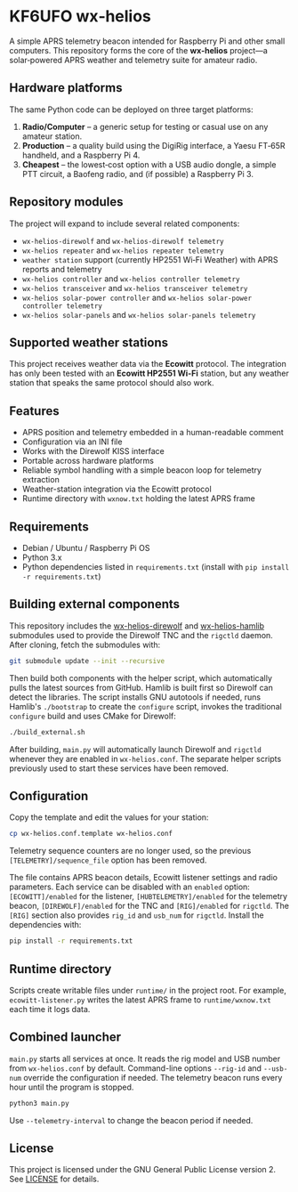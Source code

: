 # KF6UFO wx‑helios

A simple APRS telemetry beacon intended for Raspberry Pi and other small computers. This repository forms the core of the **wx‑helios** project—a solar‑powered APRS weather and telemetry suite for amateur radio.

## Hardware platforms

The same Python code can be deployed on three target platforms:

1. **Radio/Computer** – a generic setup for testing or casual use on any amateur station.
2. **Production** – a quality build using the DigiRig interface, a Yaesu FT‑65R handheld, and a Raspberry Pi 4.
3. **Cheapest** – the lowest‑cost option with a USB audio dongle, a simple PTT circuit, a Baofeng radio, and (if possible) a Raspberry Pi 3.

## Repository modules

The project will expand to include several related components:

- `wx-helios-direwolf` and `wx-helios-direwolf telemetry`
- `wx-helios repeater` and `wx-helios repeater telemetry`
- `weather station` support (currently HP2551 Wi‑Fi Weather) with APRS reports and telemetry
- `wx-helios controller` and `wx-helios controller telemetry`
- `wx-helios transceiver` and `wx-helios transceiver telemetry`
- `wx-helios solar-power controller` and `wx-helios solar-power controller telemetry`
- `wx-helios solar-panels` and `wx-helios solar-panels telemetry`

## Supported weather stations

This project receives weather data via the **Ecowitt** protocol. The integration
has only been tested with an **Ecowitt HP2551 Wi-Fi** station, but any weather
station that speaks the same protocol should also work.

## Features

- APRS position and telemetry embedded in a human-readable comment
- Configuration via an INI file
- Works with the Direwolf KISS interface
- Portable across hardware platforms
- Reliable symbol handling with a simple beacon loop for telemetry extraction
- Weather-station integration via the Ecowitt protocol
- Runtime directory with `wxnow.txt` holding the latest APRS frame

## Requirements

- Debian / Ubuntu / Raspberry Pi OS
- Python 3.x
- Python dependencies listed in `requirements.txt` (install with `pip install -r requirements.txt`)

## Building external components

This repository includes the
[wx-helios-direwolf](https://github.com/kf6ufo/wx-helios-direwolf) and
[wx-helios-hamlib](https://github.com/kf6ufo/wx-helios-hamlib) submodules used
to provide the Direwolf TNC and the `rigctld` daemon. After cloning, fetch the
submodules with:

```bash
git submodule update --init --recursive
```

Then build both components with the helper script, which automatically pulls
the latest sources from GitHub. Hamlib is built first so Direwolf can detect
the libraries. The script installs GNU autotools if needed, runs Hamlib's
`./bootstrap` to create the `configure` script, invokes the traditional
`configure` build and uses CMake for Direwolf:

```bash
./build_external.sh
```

After building, `main.py` will automatically launch Direwolf and `rigctld`
whenever they are enabled in ``wx-helios.conf``. The separate helper scripts
previously used to start these services have been removed.


## Configuration

Copy the template and edit the values for your station:

```bash
cp wx-helios.conf.template wx-helios.conf
```

Telemetry sequence counters are no longer used, so the previous
`[TELEMETRY]/sequence_file` option has been removed.

The file contains APRS beacon details, Ecowitt listener settings and radio
parameters. Each service can be disabled with an ``enabled`` option:
``[ECOWITT]/enabled`` for the listener, ``[HUBTELEMETRY]/enabled`` for the
telemetry beacon, ``[DIREWOLF]/enabled`` for the TNC and ``[RIG]/enabled`` for
``rigctld``. The ``[RIG]`` section also provides ``rig_id`` and ``usb_num`` for
``rigctld``. Install the dependencies with:

```bash
pip install -r requirements.txt
```

## Runtime directory

Scripts create writable files under `runtime/` in the project root. For example,
`ecowitt-listener.py` writes the latest APRS frame to `runtime/wxnow.txt` each
time it logs data.

## Combined launcher

`main.py` starts all services at once. It reads the rig model and USB number
from ``wx-helios.conf`` by default. Command-line options ``--rig-id`` and
``--usb-num`` override the configuration if needed. The telemetry beacon runs
every hour until the program is stopped.

```bash
python3 main.py
```

Use `--telemetry-interval` to change the beacon period if needed.

## License

This project is licensed under the GNU General Public License version 2. See [LICENSE](LICENSE) for details.
